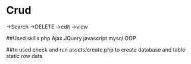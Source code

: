 # Crud
->Search
->DELETE
->edit
->view

##Used skills
php
Ajax
JQuery
javascript
mysql OOP

##to used 
check and run assets/create.php
to create database and table static row data
